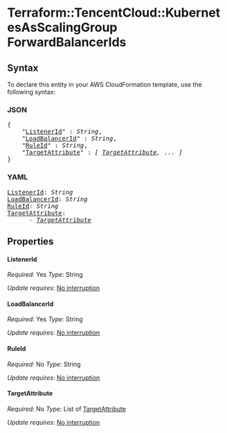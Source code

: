 # Terraform::TencentCloud::KubernetesAsScalingGroup ForwardBalancerIds

## Syntax

To declare this entity in your AWS CloudFormation template, use the following syntax:

### JSON

<pre>
{
    "<a href="#listenerid" title="ListenerId">ListenerId</a>" : <i>String</i>,
    "<a href="#loadbalancerid" title="LoadBalancerId">LoadBalancerId</a>" : <i>String</i>,
    "<a href="#ruleid" title="RuleId">RuleId</a>" : <i>String</i>,
    "<a href="#targetattribute" title="TargetAttribute">TargetAttribute</a>" : <i>[ <a href="forwardbalancerids-targetattribute.md">TargetAttribute</a>, ... ]</i>
}
</pre>

### YAML

<pre>
<a href="#listenerid" title="ListenerId">ListenerId</a>: <i>String</i>
<a href="#loadbalancerid" title="LoadBalancerId">LoadBalancerId</a>: <i>String</i>
<a href="#ruleid" title="RuleId">RuleId</a>: <i>String</i>
<a href="#targetattribute" title="TargetAttribute">TargetAttribute</a>: <i>
      - <a href="forwardbalancerids-targetattribute.md">TargetAttribute</a></i>
</pre>

## Properties

#### ListenerId

_Required_: Yes
_Type_: String

_Update requires_: [No interruption](https://docs.aws.amazon.com/AWSCloudFormation/latest/UserGuide/using-cfn-updating-stacks-update-behaviors.html#update-no-interrupt)

#### LoadBalancerId

_Required_: Yes
_Type_: String

_Update requires_: [No interruption](https://docs.aws.amazon.com/AWSCloudFormation/latest/UserGuide/using-cfn-updating-stacks-update-behaviors.html#update-no-interrupt)

#### RuleId

_Required_: No
_Type_: String

_Update requires_: [No interruption](https://docs.aws.amazon.com/AWSCloudFormation/latest/UserGuide/using-cfn-updating-stacks-update-behaviors.html#update-no-interrupt)

#### TargetAttribute

_Required_: No
_Type_: List of <a href="forwardbalancerids-targetattribute.md">TargetAttribute</a>

_Update requires_: [No interruption](https://docs.aws.amazon.com/AWSCloudFormation/latest/UserGuide/using-cfn-updating-stacks-update-behaviors.html#update-no-interrupt)

